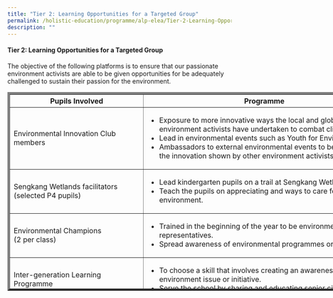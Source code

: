 ```yaml
---
title: "Tier 2: Learning Opportunities for a Targeted Group"
permalink: /holistic-education/programme/alp-elea/Tier-2-Learning-Opportunities-for-a-Targeted-Group/
description: ""
---
```


#### Tier 2: Learning Opportunities for a Targeted Group
The objective of the following platforms is to ensure that our passionate environment activists are able to be given opportunities for be adequately challenged to sustain their passion for the environment.

<table class="iveo_table ives_tab_green ive_eobj_left" border="5px strong black" style="width: 855px; height: 446px;">
  <tbody>
    <tr>
      <th style="width: 297px;">Pupils Involved
      </th>
      <th style="width: 557px;">Programme
      </th>
    </tr>
    <tr>
      <td style="width: 60px;">Environmental Innovation Club members
        <br>
      </td>
      <td style="text-align: left; width: 60px;">
        <ul>
          <li>Exposure to more innovative ways the local and global environment activists have undertaken to combat climate change.
            <br>
          </li>
          <li>Lead in environmental events such as Youth for Environment Day.
          </li>
          <li>Ambassadors to external environmental events to be inspired by the innovation shown by other environment activists
          </li>
        </ul>
      </td>
    </tr>
    <tr>
      <td style="width: 60px;">Sengkang Wetlands facilitators
        <br>(selected P4 pupils)
        <br>
      </td>
      <td style="text-align: left; width: 60px;">
        <ul>
          <li>Lead kindergarten pupils on a trail at Sengkang Wetlands.
          </li>
          <li>Teach the pupils on appreciating and ways to care for the environment.
            <br>
          </li>
        </ul>
      </td>
    </tr>
    <tr>
      <td>Environmental Champions
        <br>(2 per class)
      </td>
      <td style="text-align: left;">
        <ul>
          <li>Trained in the beginning of the year to be environmental representatives.
          </li>
          <li>Spread awareness of environmental programmes or events.
          </li>
        </ul>
      </td>
    </tr>
    <tr>
      <td>Inter-generation Learning Programme
        <br>(1 P5 class)
      </td>
      <td style="text-align: left;">
        <ul>
          <li>To choose a skill that involves creating an awareness of an environment issue or initiative.
          </li>
          <li>Serve the school by sharing and educating senior citizens on the green initiative.
            <br>
          </li>
        </ul>
      </td>
    </tr>
  </tbody>
</table>